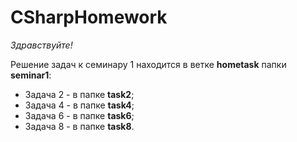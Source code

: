 # CSharpHomework

*Здравствуйте!*

Решение задач к семинару 1 находится в ветке **hometask** папки **seminar1**:
* Задача 2 - в папке **task2**;
* Задача 4 - в папке **task4**;
* Задача 6 - в папке **task6**;
* Задача 8 - в папке **task8**.
